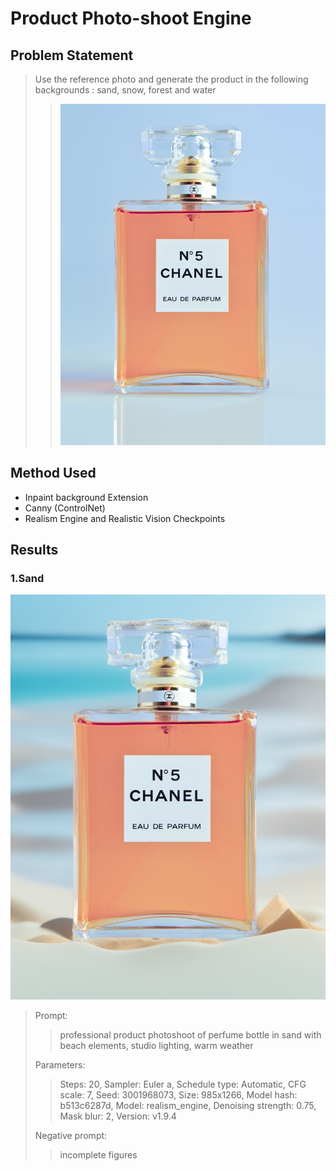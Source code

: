 # Product Photo-shoot Engine

## Problem Statement

> Use the reference photo and generate the product in the following backgrounds : sand, snow, forest and water
>> ![Reference Image](<images/reference image.png>)

## Method Used

- Inpaint background Extension
- Canny (ControlNet)
- Realism Engine and Realistic Vision Checkpoints

## Results

### 1.Sand

![Sand 1](<images/sand 1.png>)
> Prompt:
>> professional product photoshoot of perfume bottle in sand with beach elements, studio lighting, warm weather
>
> Parameters:
>> Steps: 20, Sampler: Euler a, Schedule type: Automatic, CFG scale: 7, Seed: 3001968073, Size: 985x1266, Model hash: b513c6287d, Model: realism_engine, Denoising strength: 0.75, Mask blur: 2, Version: v1.9.4
>
> Negative prompt:
>> incomplete figures
